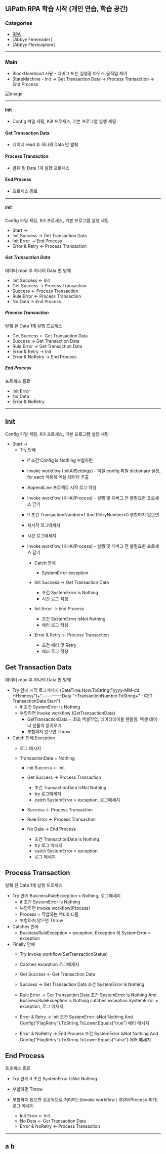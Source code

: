 UiPath RPA 학습 시작 (개인 연습, 학습 공간)
----------------------------------

### Categories    
- [RPA](#RPA)       
- [Abbyy Finereader]
- [Abbyy Flexicapture]

---------------------------------- 
  
### Main   
- BlockUserInput 사용 - 디버그 또는 실행중 마우스 움직임 제어
- StateMachine - Init -> Get Transaction Data -> Process Transaction -> End Process

![image](https://user-images.githubusercontent.com/53161059/133537592-21c712ee-05fe-4f9a-ae74-503b6c121663.png)
 
----------------------------------- 

 
#### Init
- Config 파일 세팅, Kill 프로세스, 기본 프로그램 실행 세팅
#### Get Transaction Data
- 데이터 read 후 하나의 Data 만 발췌
#### Process Transaction
- 발췌 된 Data 1개 실행 프로세스
#### End Process
- 프로세스 종료

--------------------------------------

##### Init
Config 파일 세팅, Kill 프로세스, 기본 프로그램 실행 세팅
- Start ->
- Init Success -> Get Transaction Data
- Init Error -> End Process
- Error & Retry <- Process Transaction
##### Get Transaction Data
데이터 read 후 하나의 Data 만 발췌
- Init Success <- Init
- Get Success -> Process Transaction
- Success <- Process Transaction
- Rule Error <- Process Transaction
- No Data -> End Process
##### Process Transaction
발췌 된 Data 1개 실행 프로세스
- Get Success <- Get Transaction Data
- Success -> Get Transaction Data
- Rule Error -> Get Transaction Data
- Error & Retry -> Init
- Error & NoRetry -> End Process
##### End Process
프로세스 종료
- Init Error
- No Data
- Error & NoRetry

---------------------------------------------

## Init 
Config 파일 세팅, Kill 프로세스, 기본 프로그램 실행 세팅
- Start ->
  - Try 안에 
    - if 조건 Config is Nothing  부합하면
    - Invoke workflow (InitAllSettings) - 엑셀 config 파일 dictionary 설정, for each <string> 이용해 엑셀 데이터 추출
    - AppendLine 프로젝트 시작 로그 작성
    - Invoke workflow (KillAllProcess) - 실행 및 디버그 전 불필요한 프로세스 닫기
	
    - If 조건 TransactionNumber=1 And RetryNumber=0 부합하지 않으면
    - 재시작 로그메세지  
	        
    - 시간 로그메세지
    - Invoke workflow (KillAllProcess) - 실행 및 디버그 전 불필요한 프로세스 닫기
	
      - Catch 안에
        - SystemError exception
	
      - Init Success -> Get Transaction Data
        - 조건 SystemError is Nothing
        - 시간 로그 작성

      - Init Error -> End Process
        - 조건 SystemError isNot Nothing
        - 에러 로그 작성 
	 
      - Error & Retry <- Process Transaction
        - 조건 에러 및 Retry 
        - 에러 로그 작성
	

## Get Transaction Data
데이터 read 후 하나의 Data 만 발췌
- Try 안에 시작 로그메세지 (DateTime.Now.ToString("yyyy-MM-dd HH:mm:ss")+"----------Data "+TransactionNumber.ToString+" : GET TransactionData Start")
  - if 조건 SystemError is Nothing
  - 부합하면 Invoke workflow (GetTransactionData)
    - GetTransactionData = 최초 엑셀작업, 데이터테이블 핸들링, 엑셀 데이터 한줄씩 읽어오기
    - 부합하지 않으면 Throw
- Catch 안에 Exception
  - 로그 메시지	
  - TransactionData = Nothing

    - Init Success <- Init
    - Get Success -> Process Transaction
      - 조건 TransactionData IsNot Nothing
      - try 로그메세지
      - catch SystemError = exception, 로그메세지

    - Success <- Process Transaction
    - Rule Error <- Process Transaction
    - No Data -> End Process
      - 조건 TransactionData Is Nothing
      - try 로그 메시지	
      - catch SystemError = exception
      - 로그 메세지
	

## Process Transaction
발췌 된 Data 1개 실행 프로세스
- Try 안에 BusinessRuleException = Nothing, 로그메세지
  - if 조건 SystemError Is Nothing
  - 부합하면 Invoke workflow(Process)
  - Process = 작업하는 액티비티들	
  - 부합하지 않으면 Throw
- Catches 안에 
  - BusinessRuleException = exception, Exception 에 SystemError = exception
- Finally 안에 
  - Try Invoke workflow(SetTransactionStatus)
  - Catches exception 로그메세지

  - Get Success <- Get Transaction Data
  - Success -> Get Transaction Data
	    조건 SystemError Is Nothing 
	      
  - Rule Error -> Get Transaction Data
	    조건 SystemError Is Nothing And BusinessRuleException is Nothing
	      catches  exception SystemError = exception, 로그 메세지
	
  - Error & Retry -> Init
	    조건 SystemError IsNot Nothing And Config("FlagRetry").ToString.ToLower.Equals("true")
	    에러 메시지 
	
  - Error & NoRetry -> End Process
	    조건 SystemError IsNot Nothing And Config("FlagRetry").ToString.ToLower.Equals("false")
	    에러 메세지
	

## End Process
프로세스 종료
- Try 안에 if 조건 SystemError IsNot Nothing
- 부합하면 Throw
- 부합하지 않으면 성공적으로 처리하는(Invoke workflow ) 후(KillProcess 추가) 로그 메세지

  - Init Error <- Init
  - No Data <- Get Transaction Data 
  - Error & NoRetry <- Process Transaction

---------------------------
## a b
		     

